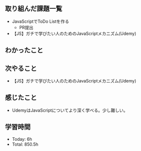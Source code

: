 ## 取り組んだ課題一覧
- JavaScriptでToDo Listを作る
    - PR提出
- 【JS】ガチで学びたい人のためのJavaScriptメカニズム(Udemy)
## わかったこと
## 次やること
- 【JS】ガチで学びたい人のためのJavaScriptメカニズム(Udemy)
## 感じたこと
- UdemyはJavaScriptについてより深く学べる。少し難しい。
## 学習時間
- Today: 6h
- Total: 850.5h